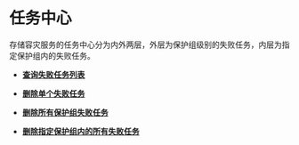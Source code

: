 # 任务中心<a name="ZH-CN_TOPIC_0151505101"></a>

存储容灾服务的任务中心分为内外两层，外层为保护组级别的失败任务，内层为指定保护组内的失败任务。

-   **[查询失败任务列表](查询失败任务列表.md)**  

-   **[删除单个失败任务](删除单个失败任务.md)**  

-   **[删除所有保护组失败任务](删除所有保护组失败任务.md)**  

-   **[删除指定保护组内的所有失败任务](删除指定保护组内的所有失败任务.md)**  


